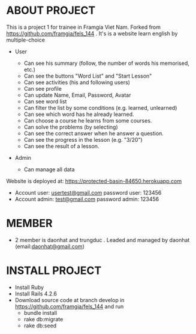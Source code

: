 # ABOUT PROJECT

This is a project 1 for trainee in Framgia Viet Nam.
Forked from https://github.com/framgia/fels_144 .
It's is a website learn english by multiple-choice

* User
  - Can see his summary (follow, the number of words his memorised, etc.)
  - Can see the buttons "Word List" and "Start Lesson"
  - Can see activities (his and following users)
  - Can see profile
  - Can update Name, Email, Password, Avatar
  - Can see word list
  - Can filter the list by some conditions (e.g. learned, unlearned)
  - Can see which word has he already learned.
  - Can choose a course he learns from some courses.
  - Can solve the problems (by selecting)
  - Can see the correct answer when he answer a question.
  - Can see the progress in the lesson (e.g. "3/20")
  - Can see the result of a lesson.

* Admin
  - Can manage all data

Website is deployed at: https://protected-basin-84650.herokuapp.com

  - Account user: usertest@gmail.com password user: 123456
  - Account admin: test@gmail.com password admin: 123456

# MEMBER
* 2 member is daonhat and trungduc . Leaded and managed by daonhat (email:daonhat@gmail.com)

# INSTALL PROJECT
* Install Ruby
* Install Rails 4.2.6
* Download source code at branch develop in https://github.com/framgia/fels_144 and run
  + bundle install
  + rake db:migrate
  + rake db:seed
